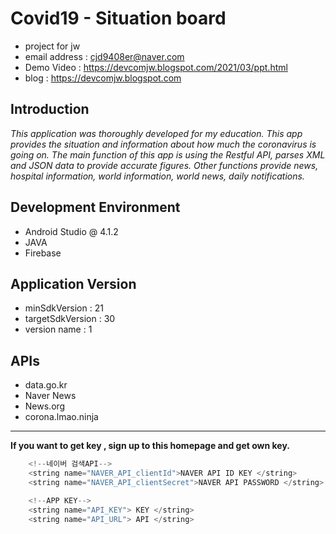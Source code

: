 # Covid19 - Situation board
- project for jw <br />
- email address : cjd9408er@naver.com <br />
- Demo Video : https://devcomjw.blogspot.com/2021/03/ppt.html <br />
- blog : https://devcomjw.blogspot.com <br />

## Introduction
*This application was thoroughly developed for my education. 
  This app provides the situation and information about how much the coronavirus is going on. 
  The main function of this app is using the Restful API, parses XML and JSON data to provide accurate figures. 
  Other functions provide news, hospital information, world information, world news, daily notifications.*

## Development Environment
- Android Studio @ 4.1.2
- JAVA
- Firebase 

## Application Version
- minSdkVersion : 21
- targetSdkVersion : 30
- version name : 1

## APIs
- data.go.kr
- Naver News
- News.org
- corona.lmao.ninja

---

**If you want to get key , sign up to this homepage and get own key.**
```java
    <!--네이버 검색API-->
    <string name="NAVER_API_clientId">NAVER API ID KEY </string>
    <string name="NAVER_API_clientSecret">NAVER API PASSWORD </string>

    <!--APP KEY-->
    <string name="API_KEY"> KEY </string>
    <string name="API_URL"> API </string>
    
```


